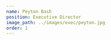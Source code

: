 ```yaml
---
name: Peyton Bash
position: Executive Director
image_path: ../images/exec/peyton.jpg
order: 1
---
```

